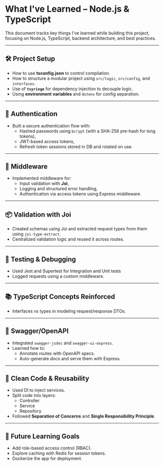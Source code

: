 # What I've Learned – Node.js & TypeScript

This document tracks key things I've learned while building this project, focusing on Node.js, TypeScript, backend architecture, and best practices.

---

## 🛠️ Project Setup

- How to use **tsconfig.json** to control compilation.
- How to structure a modular project using `src/logic`, `src/config`, and `interfaces`.
- Use of **`tsyringe`** for dependency injection to decouple logic.
- Using **environment variables** and `dotenv` for config separation.

---

## 🔐 Authentication

- Built a secure authentication flow with:
  - Hashed passwords using `bcrypt` (with a SHA-256 pre-hash for long tokens),
  - JWT-based access tokens,
  - Refresh token sessions stored in DB and rotated on use.

---

## 🧰 Middleware

- Implemented middleware for:
  - Input validation with **Joi**,
  - Logging and structured error handling,
  - Authentication via access tokens using Express middleware.

---

## 📦 Validation with Joi

- Created schemas using Joi and extracted request types from them using `joi-type-extract`.
- Centralized validation logic and reused it across routes.

---

## 🧪 Testing & Debugging

- Used Jest and Supertest for Integration and Unit tests
- Logged requests using a custom middleware.

---

## 📚 TypeScript Concepts Reinforced

- Interfaces vs types in modeling request/response DTOs.

---

## 📘 Swagger/OpenAPI

- Integrated `swagger-jsdoc` and `swagger-ui-express`.
- Learned how to:
  - Annotate routes with OpenAPI specs.
  - Auto-generate docs and serve them with Express.

---

## 🧼 Clean Code & Reusability

- Used DI to inject services.
- Split code into layers:
  - Controller
  - Service
  - Repository
- Followed **Separation of Concerns** and **Single Responsibility Principle**.

---

## 🚀 Future Learning Goals

- Add role-based access control (RBAC).
- Explore caching with Redis for session tokens.
- Dockerize the app for deployment.
